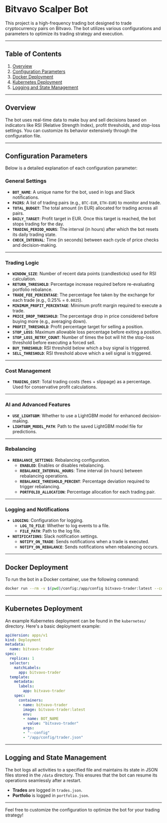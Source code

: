 
# Bitvavo Scalper Bot

This project is a high-frequency trading bot designed to trade cryptocurrency pairs on Bitvavo. 
The bot utilizes various configurations and parameters to optimize its trading strategy and execution.

---

## Table of Contents
1. [Overview](#overview)
2. [Configuration Parameters](#configuration-parameters)
3. [Docker Deployment](#docker-deployment)
4. [Kubernetes Deployment](#kubernetes-deployment)
5. [Logging and State Management](#logging-and-state-management)

---

## Overview

The bot uses real-time data to make buy and sell decisions based on indicators like RSI (Relative Strength Index), profit thresholds, and stop-loss settings. You can customize its behavior extensively through the configuration file.

---

## Configuration Parameters

Below is a detailed explanation of each configuration parameter:

### General Settings
- **`BOT_NAME`**: A unique name for the bot, used in logs and Slack notifications.
- **`PAIRS`**: A list of trading pairs (e.g., `BTC-EUR`, `ETH-EUR`) to monitor and trade.
- **`TOTAL_BUDGET`**: The total amount (in EUR) allocated for trading across all pairs.
- **`DAILY_TARGET`**: Profit target in EUR. Once this target is reached, the bot stops trading for the day.
- **`TRADING_PERIOD_HOURS`**: The interval (in hours) after which the bot resets its daily trading state.
- **`CHECK_INTERVAL`**: Time (in seconds) between each cycle of price checks and decision-making.

---

### Trading Logic
- **`WINDOW_SIZE`**: Number of recent data points (candlesticks) used for RSI calculation.
- **`RETURN_THRESHOLD`**: Percentage increase required before re-evaluating portfolio rebalance.
- **`TRADE_FEE_PERCENTAGE`**: The percentage fee taken by the exchange for each trade (e.g., 0.25% = `0.0025`).
- **`MINIMUM_PROFIT_PERCENTAGE`**: Minimum profit margin required to execute a trade.
- **`PRICE_DROP_THRESHOLD`**: The percentage drop in price considered before buying more (e.g., averaging down).
- **`PROFIT_THRESHOLD`**: Profit percentage target for selling a position.
- **`STOP_LOSS`**: Maximum allowable loss percentage before exiting a position.
- **`STOP_LOSS_RETRY_COUNT`**: Number of times the bot will hit the stop-loss threshold before executing a forced sell.
- **`BUY_THRESHOLD`**: RSI threshold below which a buy signal is triggered.
- **`SELL_THRESHOLD`**: RSI threshold above which a sell signal is triggered.

---

### Cost Management
- **`TRADING_COST`**: Total trading costs (fees + slippage) as a percentage. Used for conservative profit calculations.

---

### AI and Advanced Features
- **`USE_LIGHTGBM`**: Whether to use a LightGBM model for enhanced decision-making.
- **`LIGHTGBM_MODEL_PATH`**: Path to the saved LightGBM model file for predictions.

---

### Rebalancing
- **`REBALANCE_SETTINGS`**: Rebalancing configuration.
  - **`ENABLED`**: Enables or disables rebalancing.
  - **`REBALANCE_INTERVAL_HOURS`**: Time interval (in hours) between rebalancing operations.
  - **`REBALANCE_THRESHOLD_PERCENT`**: Percentage deviation required to trigger rebalancing.
  - **`PORTFOLIO_ALLOCATION`**: Percentage allocation for each trading pair.

---

### Logging and Notifications
- **`LOGGING`**: Configuration for logging.
  - **`LOG_TO_FILE`**: Whether to log events to a file.
  - **`FILE_PATH`**: Path to the log file.
- **`NOTIFICATIONS`**: Slack notification settings.
  - **`NOTIFY_ON_TRADE`**: Sends notifications when a trade is executed.
  - **`NOTIFY_ON_REBALANCE`**: Sends notifications when rebalancing occurs.

---

## Docker Deployment

To run the bot in a Docker container, use the following command:
```bash
docker run --rm -v $(pwd)/config:/app/config bitvavo-trader:latest --config /app/config/trader.json
```

---

## Kubernetes Deployment

An example Kubernetes deployment can be found in the `kubernetes/` directory. Here's a basic deployment example:

```yaml
apiVersion: apps/v1
kind: Deployment
metadata:
  name: bitvavo-trader
spec:
  replicas: 1
  selector:
    matchLabels:
      app: bitvavo-trader
  template:
    metadata:
      labels:
        app: bitvavo-trader
    spec:
      containers:
      - name: bitvavo-trader
        image: bitvavo-trader:latest
        env:
        - name: BOT_NAME
          value: "bitvavo-trader"
        args:
        - "--config"
        - "/app/config/trader.json"
```

---

## Logging and State Management

The bot logs all activities to a specified file and maintains its state in JSON files stored in the `/data` directory. This ensures that the bot can resume its operations seamlessly after a restart.

- **Trades** are logged in `trades.json`.
- **Portfolio** is logged in `portfolio.json`.

---

Feel free to customize the configuration to optimize the bot for your trading strategy!
